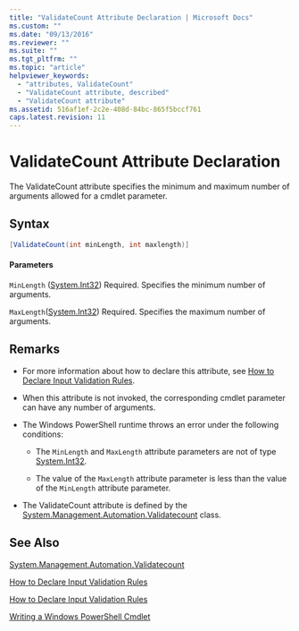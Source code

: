 ```yaml
---
title: "ValidateCount Attribute Declaration | Microsoft Docs"
ms.custom: ""
ms.date: "09/13/2016"
ms.reviewer: ""
ms.suite: ""
ms.tgt_pltfrm: ""
ms.topic: "article"
helpviewer_keywords:
  - "attributes, ValidateCount"
  - "ValidateCount attribute, described"
  - "ValidateCount attribute"
ms.assetid: 516af1ef-2c2e-408d-84bc-865f5bccf761
caps.latest.revision: 11
---
```

# ValidateCount Attribute Declaration

The ValidateCount attribute specifies the minimum and maximum number of arguments allowed for a cmdlet parameter.

## Syntax

```csharp
[ValidateCount(int minLength, int maxlength)]
```

#### Parameters

`MinLength` ([System.Int32](/dotnet/api/System.Int32))
Required. Specifies the minimum number of arguments.

`MaxLength`([System.Int32](/dotnet/api/System.Int32))
Required. Specifies the maximum number of arguments.

## Remarks

- For more information about how to declare this attribute, see [How to Declare Input Validation Rules](http://msdn.microsoft.com/en-us/544c2100-62ba-4be4-b2a2-cc0d4e4fc45b).

- When this attribute is not invoked, the corresponding cmdlet parameter can have any number of arguments.

- The Windows PowerShell runtime throws an error under the following conditions:

    - The `MinLength` and `MaxLength` attribute parameters are not of type [System.Int32](/dotnet/api/System.Int32).

    - The value of the `MaxLength` attribute parameter is less than the value of the `MinLength` attribute parameter.

- The ValidateCount attribute is defined by the [System.Management.Automation.Validatecount](/dotnet/api/System.Management.Automation.ValidateCount) class.

## See Also

[System.Management.Automation.Validatecount](/dotnet/api/System.Management.Automation.ValidateCount)

[How to Declare Input Validation Rules](http://msdn.microsoft.com/en-us/544c2100-62ba-4be4-b2a2-cc0d4e4fc45b)

[How to Declare Input Validation Rules](http://msdn.microsoft.com/en-us/544c2100-62ba-4be4-b2a2-cc0d4e4fc45b)

[Writing a Windows PowerShell Cmdlet](./writing-a-windows-powershell-cmdlet.md)
